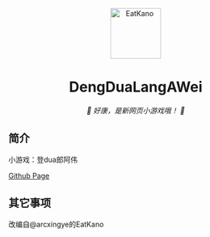 <p align="center">
  <a href="https://xingye.me/game/eatkano"><img src="https://JieGeLovesDengDuaLang/EatKano/blob/main/static/image/ClickBefore.png?raw=true" width="100" height="100" alt="EatKano"></a>
</p>
<div align="center">

# DengDuaLangAWei

_🦌 好康，是新网页小游戏哦！ 🥛_

</div>


## 简介

小游戏：登dua郎阿伟

[Github Page](https://github.com/JieGeLovesDengDuaLang/EatKano)


## 其它事项

改编自@arcxingye的EatKano
